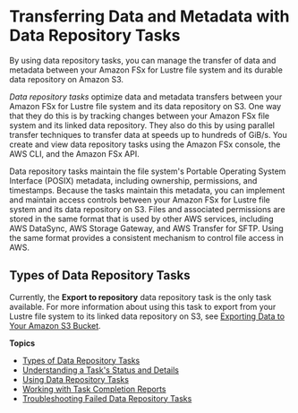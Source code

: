 # Transferring Data and Metadata with Data Repository Tasks<a name="data-repository-tasks"></a>

By using data repository tasks, you can manage the transfer of data and metadata between your Amazon FSx for Lustre file system and its durable data repository on Amazon S3\. 

*Data repository tasks* optimize data and metadata transfers between your Amazon FSx for Lustre file system and its data repository on S3\. One way that they do this is by tracking changes between your Amazon FSx file system and its linked data repository\. They also do this by using parallel transfer techniques to transfer data at speeds up to hundreds of GiB/s\. You create and view data repository tasks using the Amazon FSx console, the AWS CLI, and the Amazon FSx API\. 

Data repository tasks maintain the file system's Portable Operating System Interface \(POSIX\) metadata, including ownership, permissions, and timestamps\. Because the tasks maintain this metadata, you can implement and maintain access controls between your Amazon FSx for Lustre file system and its data repository on S3\. Files and associated permissions are stored in the same format that is used by other AWS services, including AWS DataSync, AWS Storage Gateway, and AWS Transfer for SFTP\. Using the same format provides a consistent mechanism to control file access in AWS\. 

## Types of Data Repository Tasks<a name="data-repo-task-types"></a>

Currently, the **Export to repository** data repository task is the only task available\. For more information about using this task to export from your Lustre file system to its linked data repository on S3, see [Exporting Data to Your Amazon S3 Bucket](export-data-repository.md)\.

**Topics**
+ [Types of Data Repository Tasks](#data-repo-task-types)
+ [Understanding a Task's Status and Details](data-repo-task-status.md)
+ [Using Data Repository Tasks](managing-data-repo-task.md)
+ [Working with Task Completion Reports](task-completion-report.md)
+ [Troubleshooting Failed Data Repository Tasks](failed-tasks.md)